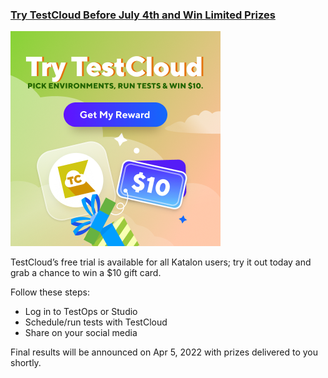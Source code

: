 ### [Try TestCloud Before July 4th and Win Limited Prizes](https://katalon.com/resources-center/blog/run-tests-win-prizes?utm_source=katalon&utm_medium=in-app-studio&utm_campaign=tc-trial-gamification)

   <img src="https://github.com/katalon-studio/docs-images/raw/master/katalon-studio/docs/MKT/In_app.png">
  
TestCloud’s free trial is available for all Katalon users; try it out today and grab a chance to win a $10 gift card. 

Follow these steps:
* Log in to TestOps or Studio
* Schedule/run tests with TestCloud
* Share on your social media

Final results will be announced on Apr 5, 2022 with prizes delivered to you shortly. 
